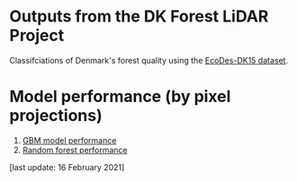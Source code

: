 # Outputs from the DK Forest LiDAR Project
Classifciations of Denmark's forest quality using the [EcoDes-DK15 dataset](https://github.com/jakobjassmann/ecodes-dk-lidar).

# Model performance (by pixel projections)
1. [GBM model performance](gbm_models_performance.html)
2. [Random forest performance](ranger_models_performance.html)

[last update: 16 February 2021]
